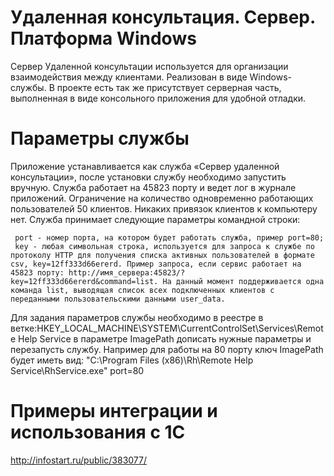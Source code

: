 # Удаленная консультация. Сервер. Платформа Windows
Сервер Удаленной консультации используется для организации взаимодействия между клиентами. Реализован в виде Windows-службы.
В проекте есть так же присутствует серверная часть, выполненная в виде консольного приложения для удобной отладки.

# Параметры службы
Приложение устанавливается как служба «Сервер удаленной консультации», после установки службу необходимо запустить вручную. Служба работает на 45823 порту и ведет лог в журнале приложений. Ограничение на количество одновременно работающих пользователей 50 клиентов. Никаких привязок клиентов к компьютеру нет.  Служба принимает следующие параметры командной строки:

     port - номер порта, на котором будет работать служба, пример port=80;
     key - любая символьная строка, используется для запроса к службе по протоколу HTTP для получения списка активных пользователей в формате csv, key=12ff333d66ererd. Пример запроса, если сервис работает на 45823 порту: http://имя_сервера:45823/?key=12ff333d66ererd&command=list. На данный момент поддерживается одна команда list, выводящая список всех подключенных клиентов с переданными пользовательскими данными user_data.

Для задания параметров службы необходимо в реестре в ветке:HKEY_LOCAL_MACHINE\SYSTEM\CurrentControlSet\Services\Remote Help Service  в параметре ImagePath дописать нужные параметры и перезапусть службу. Например для работы на 80 порту ключ ImagePath будет иметь вид: "C:\Program Files (x86)\Rh\Remote Help Service\RhService.exe" port=80

# Примеры интеграции и использования с 1С
http://infostart.ru/public/383077/
